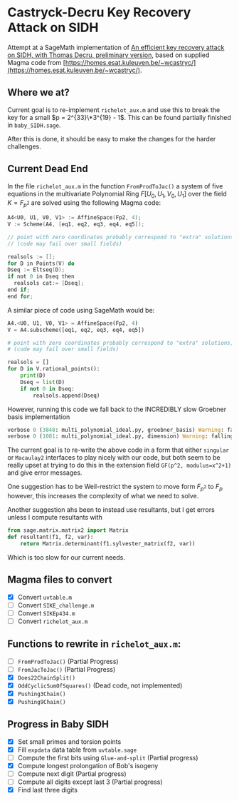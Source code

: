 # Castryck-Decru Key Recovery Attack on SIDH

Attempt at a SageMath implementation of [An efficient key recovery attack on SIDH, with Thomas Decru, preliminary version](https://eprint.iacr.org/2022/975.pdf), based on supplied Magma code from [https://homes.esat.kuleuven.be/~wcastryc/](https://homes.esat.kuleuven.be/~wcastryc/).

## Where we at?

Current goal is to re-implement `richelot_aux.m` and use this to break the key for a small $p = 2^{33}\*3^{19} - 1$. This can be found partially finished in `baby_SIDH.sage`. 

After this is done, it should be easy to make the changes for the harder challenges.

## Current Dead End

In the file `richelot_aux.m` in the function `FromProdToJac()` a system of five equations in the multivariate Polynomial Ring $F[U_0, U_1, V_0, U_1]$ over the field $K = F_{p^2}$ are solved using the following Magma code:

```c
A4<U0, U1, V0, V1> := AffineSpace(Fp2, 4);
V := Scheme(A4, [eq1, eq2, eq3, eq4, eq5]);

// point with zero coordinates probably correspond to "extra" solutions, we should be left with 4 sols
// (code may fail over small fields)

realsols := [];
for D in Points(V) do
Dseq := Eltseq(D);
if not 0 in Dseq then
  realsols cat:= [Dseq];
end if;
end for;
```

A similar piece of code using SageMath would be:

```py
A4.<U0, U1, V0, V1> = AffineSpace(Fp2, 4)
V = A4.subscheme([eq1, eq2, eq3, eq4, eq5])

# point with zero coordinates probably correspond to "extra" solutions, we should be left with 4 sols
# (code may fail over small fields)

realsols = []
for D in V.rational_points():
    print(D)
    Dseq = list(D)
    if not 0 in Dseq:
        realsols.append(Dseq)
```

However, running this code we fall back to the INCREDIBLY slow Groebner basis implementation
```py
verbose 0 (3848: multi_polynomial_ideal.py, groebner_basis) Warning: falling back to very slow toy implementation.
verbose 0 (1081: multi_polynomial_ideal.py, dimension) Warning: falling back to very slow toy implementation.
```

The current goal is to re-write the above code in a form that either `singular` or `Macaulay2` interfaces to play nicely with our code, but both seem to be really upset at trying to do this in the extension field `GF(p^2, modulus=x^2+1)` and give error messages.

One suggestion has to be Weil-restrict the system to move form $F_{p^2}$ to $F_p$ however, this increases the complexity of what we need to solve.

Another suggestion ahs been to instead use resultants, but I get errors unless I compute resultants with

```py
from sage.matrix.matrix2 import Matrix 
def resultant(f1, f2, var):
    return Matrix.determinant(f1.sylvester_matrix(f2, var))
```

Which is too slow for our current needs.

## Magma files to convert

- [x] Convert `uvtable.m`
- [ ] Convert `SIKE_challenge.m`
- [ ] Convert `SIKEp434.m`
- [ ] Convert `richelot_aux.m`

## Functions to rewrite in `richelot_aux.m`:

- [ ] `FromProdToJac()` (Partial Progress) 
- [ ] `FromJacToJac()` (Partial Progress)
- [x] `Does22ChainSplit()`
- [x] `OddCyclicSumOfSquares()` (Dead code, not implemented)
- [x] `Pushing3Chain()`
- [x] `Pushing9Chain()`

## Progress in Baby SIDH

- [x] Set small primes and torsion points
- [x] Fill `expdata` data table from `uvtable.sage`
- [ ] Compute the first bits using `Glue-and-split` (Partial progress)
- [x] Compute longest prolongation of Bob's isogeny
- [ ] Compute next digit (Partial progress)
- [ ] Compute all digits except last 3 (Partial progress)
- [x] Find last three digits
